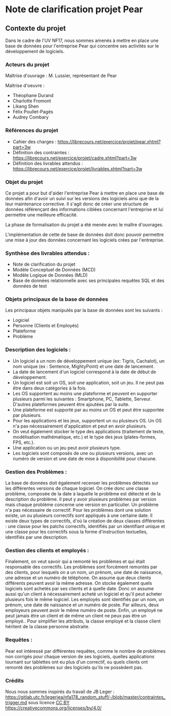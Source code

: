 # Note de clarification projet Pear

## Contexte du projet
                        
Dans le cadre de l'UV NF17, nous sommes amenés à mettre en place une base de données pour l'entreprise Pear qui concentre ses activités sur le développement de logiciels.       

### Acteurs du projet

Maîtrise d'ouvrage : M. Lussier, représentant de Pear

Maîtrise d'oeuvre :
    
- Théophane Durand
- Charlotte Fromont
- Likang Shen
- Félix Poullet-Pagès
- Audrey Combary
    

### Références du projet   


- Cahier des charges : https://librecours.net/exercice/projet/pear.xhtml?part=3w
- Définition des contraintes : https://librecours.net/exercice/projet/cadre.xhtml?part=3w
- Définition des livrables attendus : https://librecours.net/exercice/projet/livrables.xhtml?part=3w

### Objet du projet


Ce projet a pour but d'aider l'entreprise Pear à mettre en place une base de données afin d'avoir un suivi sur les versions des logiciels ainsi que de la leur maintenance corrective. Il s'agit donc de créer une structure de données référençant des informations ciblées concernant l'entreprise et lui permettre une meilleure efficacité.

La phase de formalisation du projet a été menée avec le maître d'ouvrages.

L'implémentation de cette de base de données doit donc pouvoir permettre une mise à jour des données concernant les logiciels crées par l'entreprise.

### Synthèse des livrables attendus :


- Note de clarification du projet         
- Modèle Conceptuel de Données         (MCD)         
- Modèle Logique de Données         (MLD)         
- Base de données relationnelle  avec ses principales requêtes SQL et des données de test         



### Objets principaux de la base de données
Les principaux objets manipulés par la base de données sont les suivants :

- Logiciel        
- Personne     (Clients et Employés) 
- Plateforme      
- Problème   

### Description des logiciels :
    
- Un logiciel a un nom de développement unique (ex: Tigris, Cachalot), un nom unique (ex : Sentence, MightyPoint) et une date de lancement. 
- La date de lancement d'un logiciel correspond à la date de début de développement.
- Un logiciel est soit un OS, soit une application, soit un jeu. Il ne peut pas être dans deux catégories à la fois.
- Les OS supportent au moins une plateforme et peuvent en supporter plusieurs parmi les suivantes : Smartphone, PC, Tablette, Serveur. D'autres plateformes peuvent être ajoutées par la suite.
- Une plateforme est supporté par au moins un OS et peut être supportée par plusieurs.
- Pour les applications et les jeux, supportent un ou plusieurs OS. Un OS n'a pas nécessairement d'application et peut en avoir plusieurs.
- On veut également stocker le type des applications (traitement de texte, modélisation mathématique, etc.) et le type des jeux (plates-formes, FPS, etc.).
- Une application ou un jeu peut avoir plusieurs type.
- Les logiciels sont composés de une ou plusieurs versions, avec un numéro de version et une date de mise à disponibilité pour chacune.


### Gestion des Problèmes :
   La base de données doit également recenser les problèmes détectés sur les différentes versions de chaque logiciel. On crée donc une classe problème, composée de la date à laquelle le problème est détecté et de la description du problème. Il peut y avoir plusieurs problèmes par version mais chaque problème concerne une version en particulier. Un problème n'a pas nécessaire de correctif. Pour les problèmes dont une solution existe, un ou plusieurs correctifs sont appliqués à une certaine date. Il existe deux types de correctifs, d'où la création de deux classes différentes : une classe pour les patchs correctifs, identifiés par un identifiant unique et une classe pour les correctifs sous la forme d'instruction textuelles, identifiés par une description.

### Gestion des clients et employés :
    
Finalement, on veut savoir qui a remonté les problèmes et qui était responsable des correctifs. Les problèmes sont forcément remontés par des clients, pour lesquels on a un nom, un prénom, une date de naissance, une adresse et un numéro de téléphone.  On assume que deux clients différents peuvent avoir la même adresse. On stocke également quels logiciels sont achetés par ses clients et à quelle date. Donc on assume aussi qu'un client à nécessairement acheté un logiciel et qu'il peut acheter plusieurs fois le même logiciel. Les employés sont identifiés par un nom, un prénom, une date de naissance et un numéro de poste. Par ailleurs, deux employeurs peuvent avoir le même numéro de poste. Enfin, un employé ne peut jamais être un client et de même un client ne peux pas être un employé.. Pour simplifier les attributs,  la classe employé et la classe client héritent de la classe personne abstraite.

### Requêtes :
Pear est intéressé par différentes requêtes, comme le nombre de problèmes non corrigés pour chaque version de ses logiciels, quelles applications tournant sur tablettes ont eu plus d'un correctif, ou quels clients ont remonté des problèmes sur des logiciels qu'ils ne possèdent pas.



### Crédits

Nous nous sommes inspirés du travail de JB Leger : https://gitlab.utc.fr/legerjea/nfa178_random_stuff/-/blob/master/contraintes_trigger.md
sous licence [CC BY](https://creativecommons.org/licenses/by/4.0/)
https://creativecommons.org/licenses/by/4.0/
